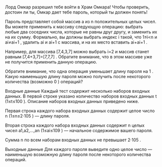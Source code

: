 ﻿Лорд Омкар разрешил тебе войти в Храм Омкара! Чтобы проверить, достоин ли ты, Омкар дает тебе пароль, который ты должен понять!

Пароль представляет собой массив a
 из n
 положительных целых чисел. Вы можете применить к массиву следующую операцию: выбрать любые два соседних числа, которые не равны друг другу, и заменить их на их сумму. Формально, вы должны выбрать индекс i
 такой, что 1≤i<n
 и ai≠ai+1
, удалить ai
 и ai+1
 с массива, и на их место вставить ai+ai+1
.

Например, для массива [7,4,3,7]
 можно выбрать i=2
 и массив станет равным [7,4+3,7]=[7,7,7]
. Обратите внимание, что в этом массиве уже не получится применить данную операцию.

Обратите внимание, что одна операция уменьшает длину пароля на 1
. Какую наименьшую длину пароля можно получить после некоторого количества (возможно 0
) операций?

Входные данные
Каждый тест содержит несколько наборов входных данных. В первой строке указано количество наборов входных данных t
 (1≤t≤100
). Описание наборов входных данных приведено ниже.

Первая строка каждого набора входных данных содержит целое число n
 (1≤n≤2⋅105
) — длину пароля.

Вторая строка каждого набора входных данных содержит n
 целых чисел a1,a2,…,an
 (1≤ai≤109
) — начальное содержимое вашего пароля.

Сумма n
 по всем наборам входных данных не превышает 2⋅105
.

Выходные данные
Для каждого пароля выведите одно целое число — наименьшую возможную длину пароля после некоторого количества операций.
